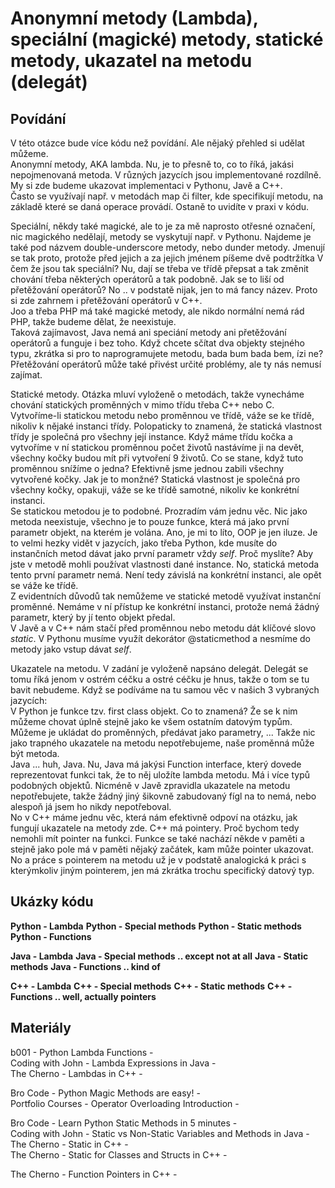 Anonymní metody (Lambda), speciální (magické) metody, statické metody, ukazatel na metodu (delegát)
===

Povídání
---

V této otázce bude více kódu než povídání. Ale nějaký přehled si udělat můžeme.             
Anonymní metody, AKA lambda. Nu, je to přesně to, co to říká, jakási nepojmenovaná metoda. V různých jazycích jsou implementované rozdílně. My si zde budeme ukazovat implementaci v Pythonu, Javě a C++.               
Často se využívají např. v metodách map či filter, kde specifikují metodu, na základě které se daná operace provádí. Ostaně to uvidíte v praxi v kódu.          

Speciální, někdy také magické, ale to je za mě naprosto otřesné označení, nic magického nedělají, metody se vyskytují např. v Pythonu. Najdeme je také pod názvem double-underscore metody, nebo dunder metody. Jmenují se tak proto, protože před jejich a za jejich jménem píšeme dvě podtržítka  V čem že jsou tak speciální? Nu, dají se třeba ve třídě přepsat a tak změnit chování třeba některých operátorů a tak podobně. Jak se to liší od přetěžování operátorů? No .. v podstatě nijak, jen to má fancy název. Proto si zde zahrnem i přetěžování operátorů v C++.           
Joo a třeba PHP má také magické metody, ale nikdo normální nemá rád PHP, takže budeme dělat, že neexistuje.           
Taková zajímavost, Java nemá ani speciání metody ani přetěžování operátorů a funguje i bez toho. Když chcete sčítat dva objekty stejného typu, zkrátka si pro to naprogramujete metodu, bada bum bada bem, ízi ne? Přetěžování operátorů může také přivést určité problémy, ale ty nás nemusí zajímat.               

Statické metody. Otázka mluví vyloženě o metodách, takže vynecháme chování statických proměnných v mimo třídu třeba C++ nebo C.                 
Vytvoříme-li statickou metodu nebo proměnnou ve třídě, váže se ke třídě, nikoliv k nějaké instanci třídy. Polopaticky to znamená, že statická vlastnost třídy je společná pro všechny její instance. Když máme třídu kočka a vytvoříme v ní statickou proměnnou počet životů nastávíme ji na devět, všechny kočky budou mít při vytvoření 9 životů. Co se stane, když tuto proměnnou snížíme o jedna? Efektivně jsme jednou zabili všechny vytvořené kočky. Jak je to monžné? Statická vlastnost je společná pro všechny kočky, opakuji, váže se ke třídě samotné, nikoliv ke konkrétní instanci.               
Se statickou metodou je to podobné. Prozradím vám jednu věc. Nic jako metoda neexistuje, všechno je to pouze funkce, která má jako první parametr objekt, na kterém je volána. Ano, je mi to líto, OOP je jen iluze. Je to velmi hezky vidět v jazycích, jako třeba Python, kde musíte do instančních metod dávat jako první parametr vždy *self*. Proč myslíte? Aby jste v metodě mohli používat vlastnosti dané instance. No, statická metoda tento první parametr nemá. Není tedy závislá na konkrétní instanci, ale opět se váže ke třídě.              
Z evidentních důvodů tak nemůžeme ve statické metodě využívat instanční proměnné. Nemáme v ní přístup ke konkrétní instanci, protože nemá žádný parametr, který by jí tento objekt předal.              
V Javě a v C++ nám stačí před proměnnou nebo metodu dát klíčové slovo *static*. V Pythonu musíme využít dekorátor @staticmethod a nesmíme do metody jako vstup dávat *self*.

Ukazatele na metodu. V zadání je vyloženě napsáno delegát. Delegát se tomu říká jenom v ostrém céčku a ostré céčku je hnus, takže o tom se tu bavit nebudeme. Když se podíváme na tu samou věc v našich 3 vybraných jazycích:           
V Python je funkce tzv. first class objekt. Co to znamená? Že se k nim můžeme chovat úplně stejně jako ke všem ostatním datovým typům. Můžeme je ukládat do proměnných, předávat jako parametry, ... Takže nic jako trapného ukazatele na metodu nepotřebujeme, naše proměnná může být metoda.          
Java ... huh, Java. Nu, Java má jakýsi Function interface, který dovede reprezentovat funkci tak, že to něj uložíte lambda metodu. Má i více typů podobných objektů. Nicméně v Javě zpravidla ukazatele na metodu nepotřebujete, takže žádný jiný šikovně zabudovaný fígl na to nemá, nebo alespoň já jsem ho nikdy nepotřeboval.               
No v C++ máme jednu věc, která nám efektivně odpoví na otázku, jak fungují ukazatele na metody zde. C++ má pointery. Proč bychom tedy nemohli mít pointer na funkci. Funkce se také nachází někde v paměti a stejně jako pole má v paměti nějaký začátek, kam může pointer ukazovat. No a práce s pointerem na metodu už je v podstatě analogická k práci s kterýmkoliv jiným pointerem, jen má zkrátka trochu specifický datový typ.

Ukázky kódu
---

**Python - Lambda**
**Python - Special methods**
**Python - Static methods**
**Python - Functions**

**Java - Lambda**
**Java - Special methods .. except not at all**
**Java - Static methods**
**Java - Functions .. kind of**

**C++ - Lambda**
**C++ - Special methods**
**C++ - Static methods**
**C++ - Functions .. well, actually pointers**

Materiály
---

b001 - Python Lambda Functions -            
Coding with John - Lambda Expressions in Java -         
The Cherno - Lambdas in C++ -           

Bro Code - Python Magic Methods are easy! -         
Portfolio Courses - Operator Overloading Introduction -         

Bro Code - Learn Python Static Methods in 5 minutes -           
Coding with John - Static vs Non-Static Variables and Methods in Java -            
The Cherno - Static in C++ -        
The Cherno - Static for Classes and Structs in C++ - 

The Cherno - Function Pointers in C++ -         